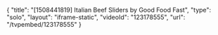 {
    "title": "[1508441819] Italian Beef Sliders by Good Food Fast",
    "type": "solo",
    "layout": "iframe-static",
    "videoId": "123178555",
    "url": "\/tvpembed\/123178555"
}